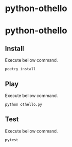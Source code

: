 # python-othello
# python-othello

## Install

Execute bellow command.

```
poetry install
```

## Play

Execute bellow command.

```
python othello.py
```

## Test

Execute bellow command.

```
pytest
```